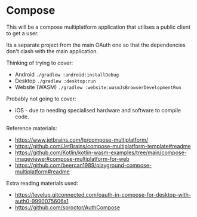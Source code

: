 # Compose
This will be a compose multiplatform application that utilises a public client to get a user.  

Its a separate project from the main OAuth one so that the dependencies don't clash with the main application.  

Thinking of trying to cover:
* Android `./gradlew :android:installDebug`
* Desktop `./gradlew :desktop:run`
* Website (WASM) `./gradlew :website:wasmJsBrowserDevelopmentRun`

Probably not going to cover:
* iOS - due to needing specialised hardware and software to compile code.

Reference materials:
* https://www.jetbrains.com/lp/compose-multiplatform/
* https://github.com/JetBrains/compose-multiplatform-template#readme
* https://github.com/Kotlin/kotlin-wasm-examples/tree/main/compose-imageviewer#compose-multiplatform-for-web
* https://github.com/beercan1989/playground-compose-multiplatform#readme

Extra reading materials used:
* https://levelup.gitconnected.com/oauth-in-compose-for-desktop-with-auth0-9990075606a1
* https://github.com/sproctor/AuthCompose
